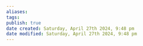 ```yaml
---
aliases: 
tags: 
publish: true
date created: Saturday, April 27th 2024, 9:48 pm
date modified: Saturday, April 27th 2024, 9:48 pm
---
```

